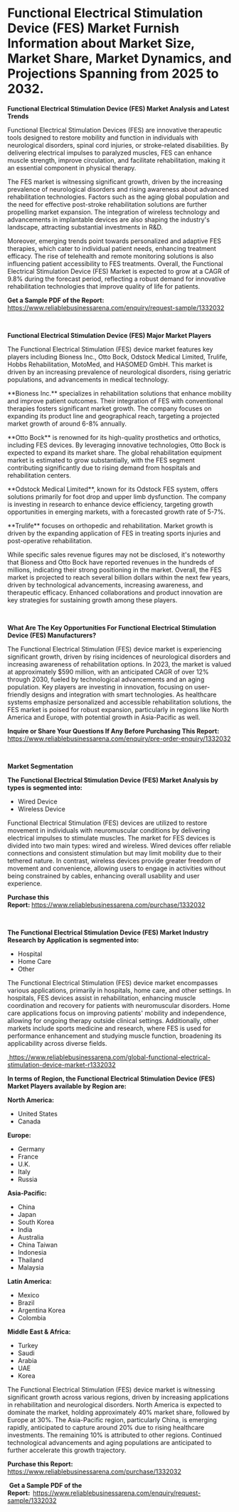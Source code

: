 <p><h1>Functional Electrical Stimulation Device (FES) Market Furnish Information about Market Size, Market Share, Market Dynamics, and Projections Spanning from 2025 to 2032.</h1></p><p><strong>Functional Electrical Stimulation Device (FES) Market Analysis and Latest Trends</strong></p>
<p><p>Functional Electrical Stimulation Devices (FES) are innovative therapeutic tools designed to restore mobility and function in individuals with neurological disorders, spinal cord injuries, or stroke-related disabilities. By delivering electrical impulses to paralyzed muscles, FES can enhance muscle strength, improve circulation, and facilitate rehabilitation, making it an essential component in physical therapy.</p><p>The FES market is witnessing significant growth, driven by the increasing prevalence of neurological disorders and rising awareness about advanced rehabilitation technologies. Factors such as the aging global population and the need for effective post-stroke rehabilitation solutions are further propelling market expansion. The integration of wireless technology and advancements in implantable devices are also shaping the industry's landscape, attracting substantial investments in R&D.</p><p>Moreover, emerging trends point towards personalized and adaptive FES therapies, which cater to individual patient needs, enhancing treatment efficacy. The rise of telehealth and remote monitoring solutions is also influencing patient accessibility to FES treatments. Overall, the Functional Electrical Stimulation Device (FES) Market is expected to grow at a CAGR of 9.8% during the forecast period, reflecting a robust demand for innovative rehabilitation technologies that improve quality of life for patients.</p></p>
<p><strong>Get a Sample PDF of the Report:&nbsp;</strong> <a href="https://www.reliablebusinessarena.com/enquiry/request-sample/1332032?utm_campaign=2997&utm_medium=2&utm_source=Github&utm_content=ia&utm_term=14042025&utm_id=functional-electrical-stimulation-device-fes">https://www.reliablebusinessarena.com/enquiry/request-sample/1332032</a></p>
<p>&nbsp;</p>
<p><strong>Functional Electrical Stimulation Device (FES) Major Market Players</strong></p>
<p><p>The Functional Electrical Stimulation (FES) device market features key players including Bioness Inc., Otto Bock, Odstock Medical Limited, Trulife, Hobbs Rehabilitation, MotoMed, and HASOMED GmbH. This market is driven by an increasing prevalence of neurological disorders, rising geriatric populations, and advancements in medical technology.</p><p>**Bioness Inc.** specializes in rehabilitation solutions that enhance mobility and improve patient outcomes. Their integration of FES with conventional therapies fosters significant market growth. The company focuses on expanding its product line and geographical reach, targeting a projected market growth of around 6-8% annually.</p><p>**Otto Bock** is renowned for its high-quality prosthetics and orthotics, including FES devices. By leveraging innovative technologies, Otto Bock is expected to expand its market share. The global rehabilitation equipment market is estimated to grow substantially, with the FES segment contributing significantly due to rising demand from hospitals and rehabilitation centers.</p><p>**Odstock Medical Limited**, known for its Odstock FES system, offers solutions primarily for foot drop and upper limb dysfunction. The company is investing in research to enhance device efficiency, targeting growth opportunities in emerging markets, with a forecasted growth rate of 5-7%.</p><p>**Trulife** focuses on orthopedic and rehabilitation. Market growth is driven by the expanding application of FES in treating sports injuries and post-operative rehabilitation. </p><p>While specific sales revenue figures may not be disclosed, it's noteworthy that Bioness and Otto Bock have reported revenues in the hundreds of millions, indicating their strong positioning in the market. Overall, the FES market is projected to reach several billion dollars within the next few years, driven by technological advancements, increasing awareness, and therapeutic efficacy. Enhanced collaborations and product innovation are key strategies for sustaining growth among these players.</p></p>
<p>&nbsp;</p>
<p><strong>What Are The Key Opportunities For Functional Electrical Stimulation Device (FES) Manufacturers?</strong></p>
<p><p>The Functional Electrical Stimulation (FES) device market is experiencing significant growth, driven by rising incidences of neurological disorders and increasing awareness of rehabilitation options. In 2023, the market is valued at approximately $590 million, with an anticipated CAGR of over 12% through 2030, fueled by technological advancements and an aging population. Key players are investing in innovation, focusing on user-friendly designs and integration with smart technologies. As healthcare systems emphasize personalized and accessible rehabilitation solutions, the FES market is poised for robust expansion, particularly in regions like North America and Europe, with potential growth in Asia-Pacific as well.</p></p>
<p><strong>Inquire or Share Your Questions If Any Before Purchasing This Report:</strong> <a href="https://www.reliablebusinessarena.com/enquiry/pre-order-enquiry/1332032?utm_campaign=2997&utm_medium=2&utm_source=Github&utm_content=ia&utm_term=14042025&utm_id=functional-electrical-stimulation-device-fes">https://www.reliablebusinessarena.com/enquiry/pre-order-enquiry/1332032</a></p>
<p>&nbsp;</p>
<p><strong>Market Segmentation</strong></p>
<p><strong>The Functional Electrical Stimulation Device (FES) Market Analysis by types is segmented into:</strong></p>
<p><ul><li>Wired Device</li><li>Wireless Device</li></ul></p>
<p><p>Functional Electrical Stimulation (FES) devices are utilized to restore movement in individuals with neuromuscular conditions by delivering electrical impulses to stimulate muscles. The market for FES devices is divided into two main types: wired and wireless. Wired devices offer reliable connections and consistent stimulation but may limit mobility due to their tethered nature. In contrast, wireless devices provide greater freedom of movement and convenience, allowing users to engage in activities without being constrained by cables, enhancing overall usability and user experience.</p></p>
<p><strong>Purchase this Report:&nbsp;</strong><a href="https://www.reliablebusinessarena.com/purchase/1332032?utm_campaign=2997&utm_medium=2&utm_source=Github&utm_content=ia&utm_term=14042025&utm_id=functional-electrical-stimulation-device-fes">https://www.reliablebusinessarena.com/purchase/1332032</a></p>
<p>&nbsp;</p>
<p><strong>The Functional Electrical Stimulation Device (FES) Market Industry Research by Application is segmented into:</strong></p>
<p><ul><li>Hospital</li><li>Home Care</li><li>Other</li></ul></p>
<p><p>The Functional Electrical Stimulation (FES) device market encompasses various applications, primarily in hospitals, home care, and other settings. In hospitals, FES devices assist in rehabilitation, enhancing muscle coordination and recovery for patients with neuromuscular disorders. Home care applications focus on improving patients' mobility and independence, allowing for ongoing therapy outside clinical settings. Additionally, other markets include sports medicine and research, where FES is used for performance enhancement and studying muscle function, broadening its applicability across diverse fields.</p></p>
<p><a href="https://www.reliablebusinessarena.com/global-functional-electrical-stimulation-device-market-r1332032?utm_campaign=2997&utm_medium=2&utm_source=Github&utm_content=ia&utm_term=14042025&utm_id=functional-electrical-stimulation-device-fes">&nbsp;https://www.reliablebusinessarena.com/global-functional-electrical-stimulation-device-market-r1332032</a></p>
<p><strong>In terms of Region, the Functional Electrical Stimulation Device (FES) Market Players available by Region are:</strong></p>
<p>
    <p> <strong> North America: </strong>
        <ul>
            <li>United States</li>
            <li>Canada</li>
        </ul>
        </p> 
    <p> <strong> Europe: </strong>
        <ul>
            <li>Germany</li>
            <li>France</li>
            <li>U.K.</li>
            <li>Italy</li>
            <li>Russia</li>
        </ul>
        </p> 
    <p> <strong> Asia-Pacific: </strong>
        <ul>
            <li>China</li>
            <li>Japan</li>
            <li>South Korea</li>
            <li>India</li>
            <li>Australia</li>
            <li>China Taiwan</li>
            <li>Indonesia</li>
            <li>Thailand</li>
            <li>Malaysia</li>
        </ul>
        </p> 
    <p> <strong> Latin America: </strong>
        <ul>
            <li>Mexico</li>
            <li>Brazil</li>
            <li>Argentina Korea</li>
            <li>Colombia</li>
        </ul>
        </p> 
    <p> <strong> Middle East & Africa: </strong>
        <ul>
            <li>Turkey</li>
            <li>Saudi</li>
            <li>Arabia</li>
            <li>UAE</li>
            <li>Korea</li>
        </ul>
    </p>
    </p>
<p><p>The Functional Electrical Stimulation (FES) device market is witnessing significant growth across various regions, driven by increasing applications in rehabilitation and neurological disorders. North America is expected to dominate the market, holding approximately 40% market share, followed by Europe at 30%. The Asia-Pacific region, particularly China, is emerging rapidly, anticipated to capture around 20% due to rising healthcare investments. The remaining 10% is attributed to other regions. Continued technological advancements and aging populations are anticipated to further accelerate this growth trajectory.</p></p>
<p><strong>Purchase this Report: </strong><a href="https://www.reliablebusinessarena.com/purchase/1332032?utm_campaign=2997&utm_medium=2&utm_source=Github&utm_content=ia&utm_term=14042025&utm_id=functional-electrical-stimulation-device-fes">https://www.reliablebusinessarena.com/purchase/1332032</a></p>
<p>&nbsp;<strong>Get a Sample PDF of the Report:&nbsp;&nbsp;</strong><a href="https://www.reliablebusinessarena.com/enquiry/request-sample/1332032?utm_campaign=2997&utm_medium=2&utm_source=Github&utm_content=ia&utm_term=14042025&utm_id=functional-electrical-stimulation-device-fes">https://www.reliablebusinessarena.com/enquiry/request-sample/1332032</a></p>
<p><strong></strong></p>
<p><p></p><p></p><p></p></p>